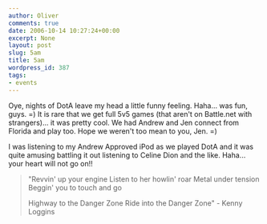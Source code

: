 ```yaml
---
author: Oliver
comments: true
date: 2006-10-14 10:27:24+00:00
excerpt: None
layout: post
slug: 5am
title: 5am
wordpress_id: 387
tags:
- events
---
```


Oye, nights of DotA leave my head a little funny feeling.  Haha... was fun, guys. =)  It is rare that we get full 5v5 games (that aren't on Battle.net with strangers)... it was pretty cool.  We had Andrew and Jen connect from Florida and play too.  Hope we weren't too mean to you, Jen. =)

I was listening to my Andrew Approved iPod as we played DotA and it was quite amusing battling it out listening to Celine Dion and the like.  Haha... your heart will not go on!!

<blockquote class="lyrics">"Revvin' up your engine
Listen to her howlin' roar
Metal under tension
Beggin' you to touch and go

Highway to the Danger Zone
Ride into the Danger Zone" - Kenny Loggins</blockquote>